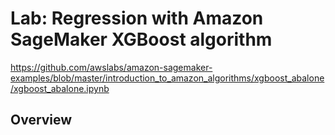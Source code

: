 # Lab: Regression with Amazon SageMaker XGBoost algorithm

https://github.com/awslabs/amazon-sagemaker-examples/blob/master/introduction_to_amazon_algorithms/xgboost_abalone/xgboost_abalone.ipynb

## Overview
